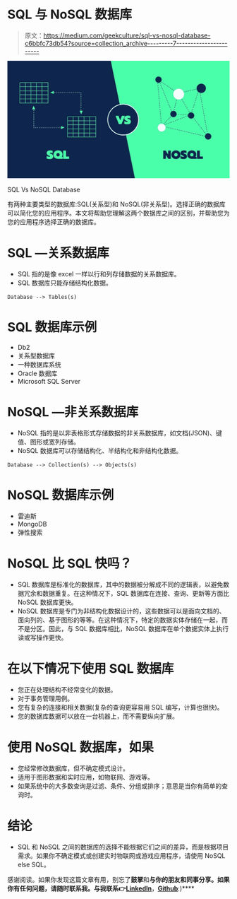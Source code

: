 # SQL 与 NoSQL 数据库

> 原文：<https://medium.com/geekculture/sql-vs-nosql-database-c6bbfc73db54?source=collection_archive---------7----------------------->

![](img/31d097a905366987a3497086e042961c.png)

SQL Vs NoSQL Database

有两种主要类型的数据库:SQL(关系型)和 NoSQL(非关系型)。选择正确的数据库可以简化您的应用程序。本文将帮助您理解这两个数据库之间的区别，并帮助您为您的应用程序选择正确的数据库。

# SQL —关系数据库

*   SQL 指的是像 excel 一样以行和列存储数据的关系数据库。
*   SQL 数据库只能存储结构化数据。

```
Database --> Tables(s)
```

# SQL 数据库示例

*   Db2
*   关系型数据库
*   一种数据库系统
*   Oracle 数据库
*   Microsoft SQL Server

# NoSQL —非关系数据库

*   NoSQL 指的是以非表格形式存储数据的非关系数据库，如文档(JSON)、键值、图形或宽列存储。
*   NoSQL 数据库可以存储结构化、半结构化和非结构化数据。

```
Database --> Collection(s) --> Objects(s)
```

# NoSQL 数据库示例

*   雷迪斯
*   MongoDB
*   弹性搜索

# NoSQL 比 SQL 快吗？

*   SQL 数据库是标准化的数据库，其中的数据被分解成不同的逻辑表，以避免数据冗余和数据重复。在这种情况下，SQL 数据库在连接、查询、更新等方面比 NoSQL 数据库更快。
*   NoSQL 数据库是专门为非结构化数据设计的，这些数据可以是面向文档的、面向列的、基于图形的等等。在这种情况下，特定的数据实体存储在一起，而不是分区。因此，与 SQL 数据库相比，NoSQL 数据库在单个数据实体上执行读或写操作更快。

# 在以下情况下使用 SQL 数据库

*   您正在处理结构不经常变化的数据。
*   对于事务管理用例。
*   您有复杂的连接和相关数据(复杂的查询更容易用 SQL 编写，计算也很快)。
*   您的数据库数据可以放在一台机器上，而不需要纵向扩展。

# 使用 NoSQL 数据库，如果

*   您经常修改数据库，但不确定模式设计。
*   适用于图形数据和实时应用，如物联网、游戏等。
*   如果系统中的大多数查询是过滤、条件、分组或排序；意思是当你有简单的查询时。

# 结论

*   SQL 和 NoSQL 之间的数据库的选择不能根据它们之间的差异，而是根据项目需求。如果你不确定模式或创建实时物联网或游戏应用程序，请使用 NoSQL else SQL。

感谢阅读。如果你发现这篇文章有用，别忘了**鼓掌**和**与你的朋友和同事分享。如果你有任何问题，请随时联系我。**与我联系👉**[**LinkedIn**](https://linkedin.com/in/hiteshmishra708)**，**[**Github**](https://github.com/hiteshmishra708)**:)****
